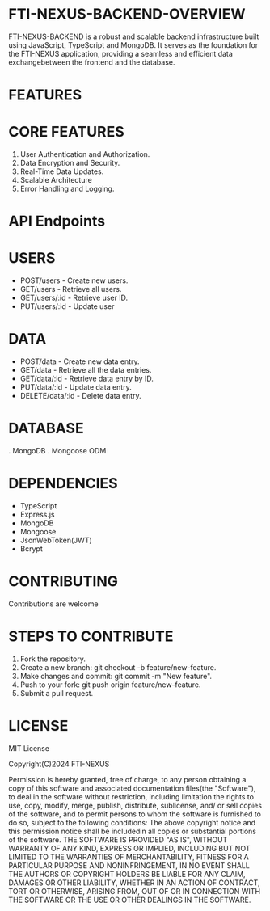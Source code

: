 # FTI-NEXUS-BACKEND-OVERVIEW
FTI-NEXUS-BACKEND is a robust and scalable backend infrastructure built using JavaScript, TypeScript and MongoDB. 
It serves as the foundation for the FTI-NEXUS application, providing a seamless and efficient data
exchangebetween the frontend and the database.

# FEATURES
# CORE FEATURES
1. User Authentication and Authorization.
2. Data Encryption and Security.
3. Real-Time Data Updates.
4. Scalable Architecture
5. Error Handling and Logging.

# API Endpoints
# USERS
- POST/users - Create new users.
- GET/users - Retrieve all users.
- GET/users/:id - Retrieve user ID.
- PUT/users/:id - Update user

# DATA
- POST/data - Create new data entry.
- GET/data - Retrieve all the data entries.
- GET/data/:id - Retrieve data entry by ID.
- PUT/data/:id - Update data entry.
- DELETE/data/:id - Delete data entry.

# DATABASE
. MongoDB
. Mongoose ODM

# DEPENDENCIES
* TypeScript
* Express.js
* MongoDB
* Mongoose
* JsonWebToken(JWT)
* Bcrypt

# CONTRIBUTING
Contributions are welcome

# STEPS TO CONTRIBUTE
1. Fork the repository.
2. Create a new branch: git checkout -b feature/new-feature.
3. Make changes and commit: git commit -m "New feature".
4. Push to your fork: git push origin feature/new-feature.
5. Submit a pull request.

# LICENSE
MIT License

Copyright(C)2024 FTI-NEXUS

Permission is hereby granted, free of charge, to any person obtaining a copy of this software 
and associated documentation files(the "Software"), to deal in the software without restriction, 
including limitation the rights to use, copy, modify, merge, publish, distribute, sublicense, and/
or sell copies of the software, and to permit persons to whom the software is furnished to do so,
subject to the following conditions:
The above copyright notice and this permission notice shall be includedin all copies or substantial
portions of the software.
THE SOFTWARE IS PROVIDED "AS IS", WITHOUT WARRANTY OF ANY KIND, EXPRESS OR IMPLIED, INCLUDING BUT NOT
LIMITED TO THE WARRANTIES OF MERCHANTABILITY, FITNESS FOR A PARTICULAR PURPOSE AND NONINFRINGEMENT, IN
NO EVENT SHALL THE AUTHORS OR COPYRIGHT HOLDERS BE LIABLE FOR ANY CLAIM, DAMAGES OR OTHER LIABILITY,
WHETHER IN AN ACTION OF CONTRACT, TORT OR OTHERWISE, ARISING FROM, OUT OF OR IN CONNECTION WITH THE SOFTWARE 
OR THE USE OR OTHER DEALINGS IN THE SOFTWARE.
